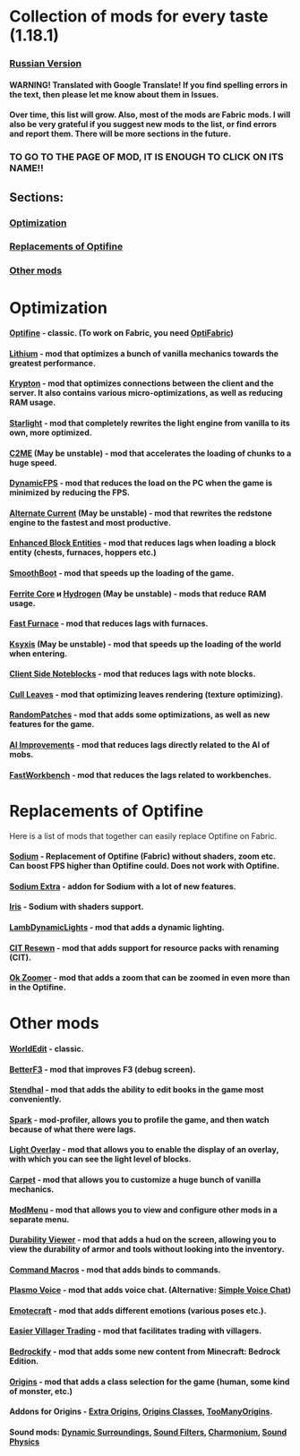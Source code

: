 # Collection of mods for every taste (1.18.1)

### [Russian Version](https://github.com/bottleofench/my-mods-bestiary)

#### WARNING! Translated with Google Translate! If you find spelling errors in the text, then please let me know about them in Issues.

#### Over time, this list will grow. Also, most of the mods are Fabric mods. I will also be very grateful if you suggest new mods to the list, or find errors and report them. There will be more sections in the future.

### TO GO TO THE PAGE OF MOD, IT IS ENOUGH TO CLICK ON ITS NAME!!

## Sections:

### [Optimization](https://github.com/bottleofench/my-mods-bestiary/blob/main/english.md#optimization-1)
### [Replacements of Optifine](https://github.com/bottleofench/my-mods-bestiary/blob/main/english.md#replacements-of-optifine-1)
### [Other mods](https://github.com/bottleofench/my-mods-bestiary/blob/main/english.md#other-mods-1)

# Optimization

#### [Optifine](https://optifine.net/home) - classic. (To work on Fabric, you need [OptiFabric](https://www.curseforge.com/minecraft/mc-mods/optifabric))
#### [Lithium](https://modrinth.com/mod/lithium) - mod that optimizes a bunch of vanilla mechanics towards the greatest performance.
#### [Krypton](https://modrinth.com/mod/krypton) - mod that optimizes connections between the client and the server. It also contains various micro-optimizations, as well as reducing RAM usage.
#### [Starlight](https://modrinth.com/mod/starlight) - mod that completely rewrites the light engine from vanilla to its own, more optimized.
#### [C2ME](https://modrinth.com/mod/c2me-fabric) (May be unstable) - mod that accelerates the loading of chunks to a huge speed.
#### [DynamicFPS](https://modrinth.com/mod/dynamic-fps) - mod that reduces the load on the PC when the game is minimized by reducing the FPS.
#### [Alternate Current](https://modrinth.com/mod/alternate-current) (May be unstable) - mod that rewrites the redstone engine to the fastest and most productive.
#### [Enhanced Block Entities](https://modrinth.com/mod/OVuFYfre) - mod that reduces lags when loading a block entity (chests, furnaces, hoppers etc.)
#### [SmoothBoot](https://modrinth.com/mod/smoothboot-fabric) - mod that speeds up the loading of the game.
#### [Ferrite Core](https://modrinth.com/mod/ferrite-core) и [Hydrogen](https://modrinth.com/mod/hydrogen) (May be unstable) - mods that reduce RAM usage.
#### [Fast Furnace](https://www.curseforge.com/minecraft/mc-mods/fast-furnace-for-fabric) - mod that reduces lags with furnaces.
#### [Ksyxis](https://www.curseforge.com/minecraft/mc-mods/ksyxis) (May be unstable) - mod that speeds up the loading of the world when entering.
#### [Client Side Noteblocks](https://www.curseforge.com/minecraft/mc-mods/client-side-noteblocks) - mod that reduces lags with note blocks.
#### [Cull Leaves](https://www.curseforge.com/minecraft/mc-mods/cull-leaves) - mod that optimizing leaves rendering (texture optimizing).
#### [RandomPatches](https://www.curseforge.com/minecraft/mc-mods/randompatches-fabric) - mod that adds some optimizations, as well as new features for the game.
#### [AI Improvements](https://www.curseforge.com/minecraft/mc-mods/ai-improvements) - mod that reduces lags directly related to the AI of mobs.
#### [FastWorkbench](https://www.curseforge.com/minecraft/mc-mods/fastworkbench-minus-replacement) - mod that reduces the lags related to workbenches.

# Replacements of Optifine
Here is a list of mods that together can easily replace Optifine on Fabric.

#### [Sodium](https://modrinth.com/mod/sodium) - Replacement of Optifine (Fabric) without shaders, zoom etc. Can boost FPS higher than Optifine could. Does not work with Optifine.
#### [Sodium Extra](https://modrinth.com/mod/sodium-extra) - addon for Sodium with a lot of new features.
#### [Iris](https://modrinth.com/mod/iris) - Sodium with shaders support.
#### [LambDynamicLights](https://modrinth.com/mod/lambdynamiclights) - mod that adds a dynamic lighting.
#### [CIT Resewn](https://modrinth.com/mod/cit-resewn) - mod that adds support for resource packs with renaming (CIT).
#### [Ok Zoomer](https://modrinth.com/mod/ok-zoomer) - mod that adds a zoom that can be zoomed in even more than in the Optifine.

# Other mods

#### [WorldEdit](https://www.curseforge.com/minecraft/mc-mods/worldedit) - classic.
#### [BetterF3](https://www.curseforge.com/minecraft/mc-mods/betterf3) - mod that improves F3 (debug screen).
#### [Stendhal](https://modrinth.com/mod/stendhal) - mod that adds the ability to edit books in the game most conveniently.
#### [Spark](https://www.curseforge.com/minecraft/mc-mods/spark) - mod-profiler, allows you to profile the game, and then watch because of what there were lags.
#### [Light Overlay](https://www.curseforge.com/minecraft/mc-mods/light-overlay) - mod that allows you to enable the display of an overlay, with which you can see the light level of blocks.
#### [Carpet](https://www.curseforge.com/minecraft/mc-mods/carpet) - mod that allows you to customize a huge bunch of vanilla mechanics.
#### [ModMenu](https://modrinth.com/mod/modmenu) - mod that allows you to view and configure other mods in a separate menu.
#### [Durability Viewer](https://modrinth.com/mod/durabilityviewer) - mod that adds a hud on the screen, allowing you to view the durability of armor and tools without looking into the inventory.
#### [Command Macros](https://www.curseforge.com/minecraft/mc-mods/command-macros) - mod that adds binds to commands.
#### [Plasmo Voice](https://modrinth.com/mod/plasmo-voice) - mod that adds voice chat. (Alternative: [Simple Voice Chat](https://www.curseforge.com/minecraft/mc-mods/simple-voice-chat))
#### [Emotecraft](https://modrinth.com/mod/emotecraft) - mod that adds different emotions (various poses etc.).
#### [Easier Villager Trading](https://modrinth.com/mod/easiervillagertrading) -  mod that facilitates trading with villagers.
#### [Bedrockify](https://modrinth.com/mod/bedrockIfy) - mod that adds some new content from Minecraft: Bedrock Edition.
#### [Origins](https://www.curseforge.com/minecraft/mc-mods/origins) - mod that adds a class selection for the game (human, some kind of monster, etc.)
#### Addons for Origins - [Extra Origins](https://www.curseforge.com/minecraft/mc-mods/extra-origins), [Origins Classes](https://www.curseforge.com/minecraft/mc-mods/origins-classes), [TooManyOrigins](https://www.curseforge.com/minecraft/mc-mods/toomanyorigins).
#### Sound mods: [Dynamic Surroundings](https://www.curseforge.com/minecraft/mc-mods/dynamic-surroundings), [Sound Filters](https://www.curseforge.com/minecraft/mc-mods/sound-filters), [Charmonium](https://www.curseforge.com/minecraft/mc-mods/charmonium), [Sound Physics](https://www.curseforge.com/minecraft/mc-mods/sound-physics-fabric)

